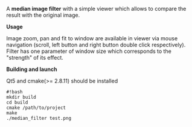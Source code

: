 A **median image filter** with a simple viewer which allows to compare the result with the original image.

**Usage**

Image zoom, pan and fit to window are available in viewer via mouse navigation (scroll, left button and right button double click respectively).
Filter has one parameter of window size which corresponds to the "strength" of its effect.

**Building and launch**

Qt5 and cmake(>= 2.8.11) should be installed

```
#!bash
mkdir build
cd build
cmake /path/to/project
make
./median_filter test.png
```